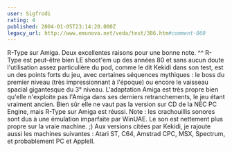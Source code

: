```yaml
---
user: Sigfrodi
rating: 4
published: 2004-01-05T23:14:20.000Z
legacy_url: http://www.emunova.net/veda/test/386.htm#comment-860
---
```

R-Type sur Amiga. Deux excellentes raisons pour une bonne note. ^^ R-Type est peut-être bien LE shoot'em up des années 80 et sans aucun doute l'utilisation assez particulière du pod, comme le dit Kekidi dans son test, est un des points forts du jeu, avec certaines séquences mythiques : le boss du premier niveau (très impressionnant à l'époque) ou encore le vaisseau spacial gigantesque du 3° niveau. L'adaptation Amiga est très propre bien qu'elle n'exploite pas l'Amiga dans ses derniers retranchements, le jeu étant vraiment ancien. Bien sûr elle ne vaut pas la version sur CD de la NEC PC Engine, mais R-Type sur Amiga est réussi.
Note : les crachouillis sonores sont dus à une émulation imparfaite par WinUAE. Le son est nettement plus propre sur la vraie machine. ;) Aux versions citées par Kekidi, je rajoute aussi les machines suivantes : Atari ST, C64, Amstrad CPC, MSX, Spectrum, et probablement PC et AppleII.